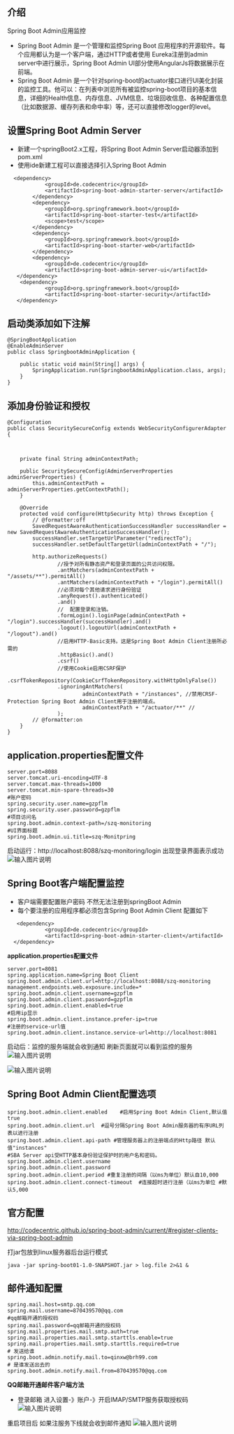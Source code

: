 ## 介绍
Spring Boot Admin应用监控 

- Spring Boot Admin 是一个管理和监控Spring Boot 应用程序的开源软件。每个应用都认为是一个客户端，通过HTTP或者使用 Eureka注册到admin server中进行展示，Spring Boot Admin UI部分使用AngularJs将数据展示在前端。
 - Spring Boot Admin 是一个针对spring-boot的actuator接口进行UI美化封装的监控工具。他可以：在列表中浏览所有被监控spring-boot项目的基本信息，详细的Health信息、内存信息、JVM信息、垃圾回收信息、各种配置信息（比如数据源、缓存列表和命中率）等，还可以直接修改logger的level。

## 设置Spring Boot Admin Server
- 新建一个springBoot2.x工程，将Spring Boot Admin Server启动器添加到pom.xml
- 使用ide新建工程可以直接选择引入Spring Boot Admin

```
  <dependency>
            <groupId>de.codecentric</groupId>
            <artifactId>spring-boot-admin-starter-server</artifactId>
        </dependency>
        <dependency>
            <groupId>org.springframework.boot</groupId>
            <artifactId>spring-boot-starter-test</artifactId>
            <scope>test</scope>
        </dependency>
        <dependency>
            <groupId>org.springframework.boot</groupId>
            <artifactId>spring-boot-starter-web</artifactId>
        </dependency>
        <dependency>
            <groupId>de.codecentric</groupId>
            <artifactId>spring-boot-admin-server-ui</artifactId>
   </dependency>
    <dependency>
            <groupId>org.springframework.boot</groupId>
            <artifactId>spring-boot-starter-security</artifactId>
   </dependency>
```
## 启动类添加如下注解

```
@SpringBootApplication
@EnableAdminServer
public class SpringbootAdminApplication {

    public static void main(String[] args) {
        SpringApplication.run(SpringbootAdminApplication.class, args);
    }
}
```
## 添加身份验证和授权

```
@Configuration
public class SecuritySecureConfig extends WebSecurityConfigurerAdapter {



    private final String adminContextPath;

    public SecuritySecureConfig(AdminServerProperties adminServerProperties) {
        this.adminContextPath = adminServerProperties.getContextPath();
    }

    @Override
    protected void configure(HttpSecurity http) throws Exception {
        // @formatter:off
        SavedRequestAwareAuthenticationSuccessHandler successHandler = new SavedRequestAwareAuthenticationSuccessHandler();
        successHandler.setTargetUrlParameter("redirectTo");
        successHandler.setDefaultTargetUrl(adminContextPath + "/");

        http.authorizeRequests()
                //授予对所有静态资产和登录页面的公共访问权限。
                .antMatchers(adminContextPath + "/assets/**").permitAll()
                .antMatchers(adminContextPath + "/login").permitAll()
                //必须对每个其他请求进行身份验证
                .anyRequest().authenticated()
                .and()
                //	配置登录和注销。
                .formLogin().loginPage(adminContextPath + "/login").successHandler(successHandler).and()
                .logout().logoutUrl(adminContextPath + "/logout").and()
                //启用HTTP-Basic支持。这是Spring Boot Admin Client注册所必需的
                .httpBasic().and()
                .csrf()
                //使用Cookie启用CSRF保护
                .csrfTokenRepository(CookieCsrfTokenRepository.withHttpOnlyFalse())
                .ignoringAntMatchers(
                        adminContextPath + "/instances", //禁用CRSF-Protection Spring Boot Admin Client用于注册的端点。
                        adminContextPath + "/actuator/**" //
                );
        // @formatter:on
    }
}

```

## application.properties配置文件

```
server.port=8088
server.tomcat.uri-encoding=UTF-8
server.tomcat.max-threads=1000
server.tomcat.min-spare-threads=30
#账户密码
spring.security.user.name=gzpflm
spring.security.user.password=gzpflm
#项目访问名
spring.boot.admin.context-path=/szq-monitoring
#UI界面标题
spring.boot.admin.ui.title=szq-Monitpring

```
启动运行：http://localhost:8088/szq-monitoring/login 出现登录界面表示成功
![输入图片说明](https://images.gitee.com/uploads/images/2018/1016/191838_0f809301_1478371.png "屏幕截图.png")

## Spring Boot客户端配置监控
- 客户端需要配置账户密码 不然无法注册到springBoot Admin
- 每个要注册的应用程序都必须包含Spring Boot Admin Client 配置如下
```
   <dependency>
            <groupId>de.codecentric</groupId>
            <artifactId>spring-boot-admin-starter-client</artifactId>
  </dependency>
```
 **application.properties配置文件** 

```
server.port=8081
spring.application.name=Spring Boot Client
spring.boot.admin.client.url=http://localhost:8088/szq-monitoring
management.endpoints.web.exposure.include=*
spring.boot.admin.client.username=gzpflm
spring.boot.admin.client.password=gzpflm
spring.boot.admin.client.enabled=true
#启用ip显示
spring.boot.admin.client.instance.prefer-ip=true
#注册的service-url值
spring.boot.admin.client.instance.service-url=http://localhost:8081
```
启动后：监控的服务端就会收到通知 刷新页面就可以看到监控的服务
![输入图片说明](https://images.gitee.com/uploads/images/2018/1016/192538_bd25cd6d_1478371.png "屏幕截图.png")

![输入图片说明](https://images.gitee.com/uploads/images/2018/1016/192619_d4dab5d0_1478371.png "屏幕截图.png")


## Spring Boot Admin Client配置选项

```
spring.boot.admin.client.enabled    #启用S​​pring Boot Admin Client,默认值true
spring.boot.admin.client.url  #逗号分隔Spring Boot Admin服务器的有序URL列表以进行注册
spring.boot.admin.client.api-path #管理服务器上的注册端点的Http路径 默认值"instances"
#SBA Server api受HTTP基本身份验证保护时的用户名和密码。
spring.boot.admin.client.username 
spring.boot.admin.client.password
spring.boot.admin.client.period #重复注册的间隔（以ms为单位）默认自10,000
spring.boot.admin.client.connect-timeout  #连接超时进行注册（以ms为单位 #默认5,000
```
## 官方配置
http://codecentric.github.io/spring-boot-admin/current/#register-clients-via-spring-boot-admin

打jar包放到linux服务器后台运行模式

```
java -jar spring-boot01-1.0-SNAPSHOT.jar > log.file 2>&1 &
```

## 邮件通知配置
```
spring.mail.host=smtp.qq.com
spring.mail.username=870439570@qq.com
#qq邮箱开通的授权码
spring.mail.password=qq邮箱开通的授权码
spring.mail.properties.mail.smtp.auth=true
spring.mail.properties.mail.smtp.starttls.enable=true
spring.mail.properties.mail.smtp.starttls.required=true
# 发送给谁
spring.boot.admin.notify.mail.to=qinxw@brh99.com
# 是谁发送出去的
spring.boot.admin.notify.mail.from=870439570@qq.com
```
 **QQ邮箱开通邮件客户端方法** 
- 登录邮箱 进入设置-》账户-》开启IMAP/SMTP服务获取授权码
![输入图片说明](https://images.gitee.com/uploads/images/2018/1017/200425_f77fa9d0_1478371.png "屏幕截图.png")

重启项目后 如果注服务下线就会收到邮件通知
![输入图片说明](https://images.gitee.com/uploads/images/2018/1017/200558_12933ddc_1478371.png "屏幕截图.png")
